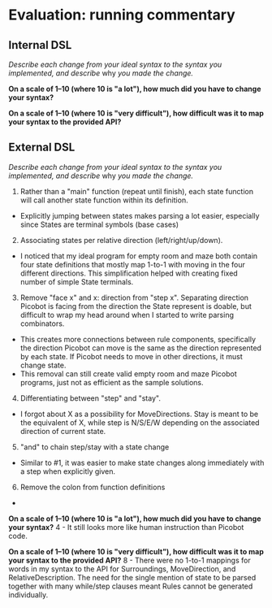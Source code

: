 # Evaluation: running commentary

## Internal DSL

_Describe each change from your ideal syntax to the syntax you implemented, and
describe_ why _you made the change._

**On a scale of 1–10 (where 10 is "a lot"), how much did you have to change your syntax?**

**On a scale of 1–10 (where 10 is "very difficult"), how difficult was it to map your syntax to the provided API?**

## External DSL

_Describe each change from your ideal syntax to the syntax you implemented, and
describe_ why _you made the change._

1. Rather than a "main" function (repeat until finish), each state function will call another state function within its definition.
- Explicitly jumping between states makes parsing a lot easier, especially since States are terminal symbols (base cases)
2. Associating states per relative direction (left/right/up/down).
- I noticed that my ideal program for empty room and maze both contain four state definitions that mostly map 1-to-1 with moving in the four different directions. This simplification helped with creating fixed number of simple State terminals.
3. Remove "face x" and x: direction from "step x". Separating direction Picobot is facing from the direction the State represent is doable, but difficult to wrap my head around when I started to write parsing combinators. 
- This creates more connections between rule components, specifically the direction Picobot can move is the same as the direction represented by each state. If Picobot needs to move in other directions, it must change state.
- This removal can still create valid empty room and maze Picobot programs, just not as efficient as the sample solutions.
4. Differentiating between "step" and "stay".
- I forgot about X as a possibility for MoveDirections. Stay is meant to be the equivalent of X, while step is N/S/E/W depending on the associated direction of current state.
5. "and" to chain step/stay with a state change
- Similar to #1, it was easier to make state changes along immediately with a step when explicitly given.
6. Remove the colon from function definitions
- 


**On a scale of 1–10 (where 10 is "a lot"), how much did you have to change your syntax?**
4 - It still looks more like human instruction than Picobot code.

**On a scale of 1–10 (where 10 is "very difficult"), how difficult was it to map your syntax to the provided API?**
8 - There were no 1-to-1 mappings for words in my syntax to the API for Surroundings, MoveDirection, and RelativeDescription. The need for the single mention of state to be parsed together with many while/step clauses meant Rules cannot be generated individually.